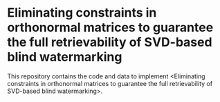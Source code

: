 # Eliminating constraints in orthonormal matrices to guarantee the full retrievability of SVD-based blind watermarking
This repository contains the code and data to implement &lt;Eliminating constraints in orthonormal matrices to guarantee the full retrievability of SVD-based blind watermarking>.
